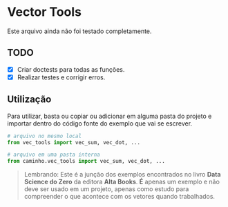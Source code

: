 # Vector Tools

Este arquivo ainda não foi testado completamente.

## TODO
- [x] Criar doctests para todas as funções.
- [x] Realizar testes e corrigir erros.

## Utilização

Para utilizar, basta ou copiar ou adicionar em alguma pasta do projeto e importar dentro do código fonte do exemplo que vai se escrever.

```Python
# arquivo no mesmo local
from vec_tools import vec_sum, vec_dot, ...

# arquivo em uma pasta interna
from caminho.vec_tools import vec_sum, vec_dot, ...
```

> Lembrando: Este é a junção dos exemplos encontrados no livro **Data Science do Zero** da editora **Alta Books**. **É** apenas um exemplo e não deve ser usado em um projeto, apenas como estudo para compreender o que acontece com os vetores quando trabalhados.

